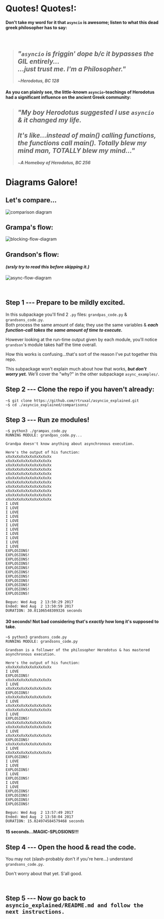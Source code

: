 # Quotes! Quotes!:
#### Don't take my word for it that `asyncio` is awesome; listen to what this dead greek philosopher has to say:  
<br>

>## *"`asyncio` is friggin' dope b/c it bypasses the GIL entirely...*<br> *...just trust me. I'm a Philosopher."*
>~***Herodotus, BC 128***


#### As you can plainly see, the little-known `asyncio`-teachings of Herodotus had a significant influence on the ancient Greek community:

>## *"My boy Herodotus suggested I use `asyncio` & it changed my life.*<br><br> *It's like...instead of main() calling functions, the functions call main(). Totally blew my mind man, TOTALLY blew my mind..."*
>~***A Homeboy of Herodotus, BC 256***


# Diagrams Galore!

## Let's compare...
![comparison diagram](./readme_media/side-by-side.png)


## Grampa's flow:
![blocking-flow-diagram](./readme_media/blocking-flow.png)

## Grandson's flow:
#### _(srsly try to read this before skipping it.)_
![async-flow-diagram](./readme_media/async-flow.png)




<br>

## Step 1 --- Prepare to be mildly excited.

In this subpackage you'll find 2 `.py` files: `grandpas_code.py` & `grandsons_code.py`.  
Both process the same amount of data; they use the same variables & ***each function-call takes the same amount of time to execute.***  

However looking at the run-time output given by each module, you'll notice `grandson`'s module takes half the time overall.  

How this works is confusing...that's sort of the reason I've put together this repo.   

This subpackage won't explain much about how that works, ***but don't worry yet.*** We'll cover the "why?" in the other subpackage `async_examples/`.

## Step 2 --- Clone the repo if you haven't already:
```shell
~$ git clone https://github.com/rtruxal/asyncio_explained.git
~$ cd ./asyncio_explained/comparisons/
```
## Step 3 --- Run ze modules!
```shell
~$ python3 ./grampas_code.py
RUNNING MODULE: grandpas_code.py...

Grandpa doesn't know anything about asynchronous execution. 

Here's the output of his function:
xXxXxXxXxXxXxXxXxXxXx
xXxXxXxXxXxXxXxXxXxXx
xXxXxXxXxXxXxXxXxXxXx
xXxXxXxXxXxXxXxXxXxXx
xXxXxXxXxXxXxXxXxXxXx
xXxXxXxXxXxXxXxXxXxXx
xXxXxXxXxXxXxXxXxXxXx
xXxXxXxXxXxXxXxXxXxXx
xXxXxXxXxXxXxXxXxXxXx
xXxXxXxXxXxXxXxXxXxXx
xXxXxXxXxXxXxXxXxXxXx
I LOVE
I LOVE
I LOVE
I LOVE
I LOVE
I LOVE
I LOVE
I LOVE
I LOVE
I LOVE
I LOVE
EXPLOSIONS!
EXPLOSIONS!
EXPLOSIONS!
EXPLOSIONS!
EXPLOSIONS!
EXPLOSIONS!
EXPLOSIONS!
EXPLOSIONS!
EXPLOSIONS!
EXPLOSIONS!
EXPLOSIONS!

Begun: Wed Aug  2 13:50:29 2017
Ended: Wed Aug  2 13:50:59 2017
DURATION: 30.01106548309326 seconds
```
#### 30 seconds! Not bad considering that's *exactly* how long it's supposed to take.
```shell
~$ python3 grandsons_code.py
RUNNING MODULE: grandsons_code.py

Grandson is a follower of the philosopher Herodotus & has mastered asynchronous execution.

Here's the output of his function:
xXxXxXxXxXxXxXxXxXxXx
I LOVE
EXPLOSIONS!
xXxXxXxXxXxXxXxXxXxXx
I LOVE
xXxXxXxXxXxXxXxXxXxXx
EXPLOSIONS!
xXxXxXxXxXxXxXxXxXxXx
I LOVE
xXxXxXxXxXxXxXxXxXxXx
xXxXxXxXxXxXxXxXxXxXx
I LOVE
EXPLOSIONS!
xXxXxXxXxXxXxXxXxXxXx
xXxXxXxXxXxXxXxXxXxXx
I LOVE
xXxXxXxXxXxXxXxXxXxXx
EXPLOSIONS!
xXxXxXxXxXxXxXxXxXxXx
I LOVE
xXxXxXxXxXxXxXxXxXxXx
EXPLOSIONS!
I LOVE
I LOVE
EXPLOSIONS!
I LOVE
EXPLOSIONS!
I LOVE
I LOVE
EXPLOSIONS!
EXPLOSIONS!
EXPLOSIONS!
EXPLOSIONS!

Begun: Wed Aug  2 13:57:49 2017
Ended: Wed Aug  2 13:58:04 2017
DURATION: 15.024974584579468 seconds
```
#### 15 seconds...MAGIC-SPLOSIONS!!!


## Step 4 --- Open the hood & read the code.
You may not (slash-probably don't if you're here...) understand `grandsons_code.py`.  

Don't worry about that yet. S'all good.

<br>

## Step 5 --- Now go back to `asyncio_explained/README.md and follow the next instructions.`